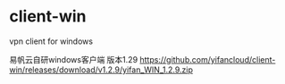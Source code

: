 # client-win
vpn client for windows

易帆云自研windows客户端
版本1.29
https://github.com/yifancloud/client-win/releases/download/v1.2.9/yifan_WIN_1.2.9.zip
